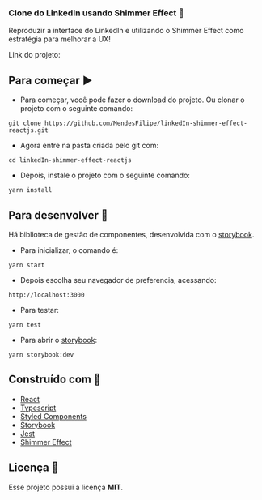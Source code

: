 ### Clone do LinkedIn usando Shimmer Effect :newspaper:

Reproduzir a interface do LinkedIn e utilizando o Shimmer Effect como estratégia para melhorar a UX!

Link do projeto: 

## Para começar :arrow_forward:

- Para começar, você pode fazer o download do projeto. Ou clonar o projeto com o seguinte comando:

`git clone https://github.com/MendesFilipe/linkedIn-shimmer-effect-reactjs.git`

- Agora entre na pasta criada pelo git com:

`cd linkedIn-shimmer-effect-reactjs`

- Depois, instale o projeto com o seguinte comando:

`yarn install`

## Para desenvolver :minidisc:

Há biblioteca de gestão de componentes, desenvolvida com o [storybook](https://github.com/storybooks/storybook).

- Para inicializar, o comando é:

`yarn start`

- Depois escolha seu navegador de preferencia, acessando: 

`http://localhost:3000`

- Para testar:

`yarn test`

- Para abrir o [storybook](https://github.com/storybooks/storybook):

`yarn storybook:dev`

## Construído com :construction:

- [React](https://reactjs.org/) 
- [Typescript](https://www.typescriptlang.org/)
- [Styled Components](https://styled-components.com/)
- [Storybook](https://github.com/storybookjs/storybook)
- [Jest](https://jestjs.io/) 
- [Shimmer Effect](https://www.npmjs.com/package/react-shimmer-effect) 

## Licença :page_with_curl:

Esse projeto possui a licença **MIT**.
